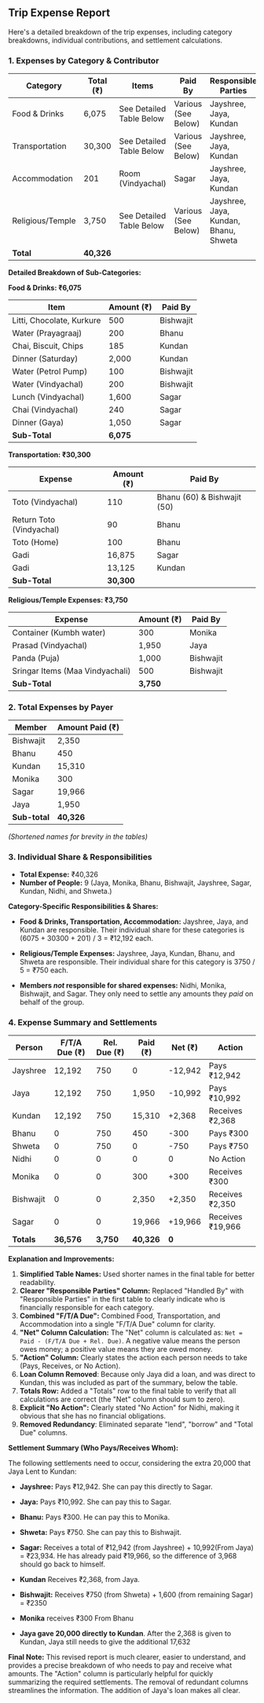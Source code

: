 ## Trip Expense Report

Here's a detailed breakdown of the trip expenses, including category breakdowns, individual contributions, and settlement calculations.

### **1. Expenses by Category & Contributor**

| Category         | Total (₹) | Items                                     | Paid By                                  | Responsible Parties                                                        |
|-----------------|----------|------------------------------------------|-------------------------------------------|-------------------------------------------------------------------|
| Food & Drinks    | 6,075   | See Detailed Table Below                   | Various (See Below)                    | Jayshree, Jaya, Kundan               |
| Transportation   | 30,300  | See Detailed Table Below                   | Various (See Below)                    | Jayshree, Jaya, Kundan               |
| Accommodation    | 201      | Room (Vindyachal)                        | Sagar                                     | Jayshree, Jaya, Kundan               |
| Religious/Temple | 3,750   | See Detailed Table Below                   | Various (See Below)                    | Jayshree, Jaya, Kundan, Bhanu, Shweta |
| **Total**       | **40,326**|                                          |                                           |                                                                   |

**Detailed Breakdown of Sub-Categories:**

**Food & Drinks: ₹6,075**

| Item                      | Amount (₹) | Paid By                  |
|---------------------------|------------|--------------------------|
| Litti, Chocolate, Kurkure | 500       | Bishwajit                 |
| Water (Prayagraaj)        | 200       | Bhanu                     |
| Chai, Biscuit, Chips      | 185       | Kundan                    |
| Dinner (Saturday)         | 2,000     | Kundan                    |
| Water (Petrol Pump)       | 100       | Bishwajit                 |
| Water (Vindyachal)        | 200       | Bishwajit                 |
| Lunch (Vindyachal)        | 1,600     | Sagar                     |
| Chai (Vindyachal)         | 240       | Sagar                     |
| Dinner (Gaya)             | 1,050     | Sagar                     |
|   **Sub-Total**                    |   **6,075**          |         |

**Transportation: ₹30,300**

| Expense                    | Amount (₹) | Paid By                  |
|----------------------------|------------|--------------------------|
| Toto (Vindyachal)          | 110       | Bhanu (60) & Bishwajit (50)|
| Return Toto (Vindyachal)   | 90        | Bhanu                     |
| Toto (Home)                | 100       | Bhanu                     |
| Gadi                | 16,875    | Sagar                     |
| Gadi              | 13,125    | Kundan                    |
|      **Sub-Total**                 |     **30,300**       |           |

**Religious/Temple Expenses: ₹3,750**

| Expense                        | Amount (₹) | Paid By               |
|--------------------------------|------------|-----------------------|
| Container (Kumbh water)        | 300       | Monika                |
| Prasad (Vindyachal)            | 1,950     | Jaya                  |
| Panda (Puja)                   | 1,000     | Bishwajit                 |
| Sringar Items (Maa Vindyachali)| 500       | Bishwajit                 |
|           **Sub-Total**              |     **3,750**      |        |

### **2. Total Expenses by Payer**

| Member               | Amount Paid (₹) |
|----------------------|-----------------|
| Bishwajit            | 2,350          |
| Bhanu                 | 450           |
| Kundan                | 15,310          |
| Monika                | 300             |
| Sagar                 | 19,966          |
| Jaya                  | 1,950          |
|        **Sub-total**              |       **40,326**      |       |

*(Shortened names for brevity in the tables)*

### **3. Individual Share & Responsibilities**

*   **Total Expense:** ₹40,326
*   **Number of People:** 9 (Jaya, Monika, Bhanu, Bishwajit, Jayshree, Sagar, Kundan, Nidhi, and Shweta.)

**Category-Specific Responsibilities & Shares:**

*   **Food & Drinks, Transportation, Accommodation:**  Jayshree, Jaya, and Kundan are responsible.  Their individual share for these categories is (6075 + 30300 + 201) / 3 = ₹12,192 each.

*   **Religious/Temple Expenses:** Jayshree, Jaya, Kundan, Bhanu, and Shweta are responsible. Their individual share for this category is 3750 / 5 = ₹750 each.

*   **Members *not* responsible for shared expenses:** Nidhi, Monika, Bishwajit, and Sagar.  They only need to settle any amounts they *paid* on behalf of the group.

### **4. Expense Summary and Settlements**

| Person                  | F/T/A Due (₹) | Rel. Due (₹) | Paid (₹) |  Net (₹)   | Action          |
|-------------------------|-----------------|-------------|----------|-------------|-----------------|
| Jayshree                | 12,192          | 750         | 0        | -12,942     | Pays ₹12,942    |
| Jaya                    | 12,192          | 750         | 1,950    | -10,992     | Pays ₹10,992     |
| Kundan                  | 12,192          | 750         | 15,310   | +2,368      | Receives ₹2,368 |
| Bhanu                   | 0               | 750         | 450      | -300        | Pays ₹300        |
| Shweta                  | 0               | 750         | 0        | -750        | Pays ₹750        |
| Nidhi                   | 0               | 0           | 0        | 0           | No Action       |
| Monika                  | 0               | 0           | 300      | +300        | Receives ₹300   |
| Bishwajit               | 0               | 0           | 2,350    | +2,350      | Receives ₹2,350 |
| Sagar                   | 0               | 0           | 19,966   | +19,966     | Receives ₹19,966|
| **Totals**              | **36,576**      | **3,750**   |**40,326**| **0**        |                 |

**Explanation and Improvements:**

1.  **Simplified Table Names:**  Used shorter names in the final table for better readability.
2.  **Clearer "Responsible Parties" Column:**  Replaced "Handled By" with "Responsible Parties" in the first table to clearly indicate who is financially responsible for each category.
3.  **Combined "F/T/A Due":**  Combined Food, Transportation, and Accommodation into a single "F/T/A Due" column for clarity.
4.  **"Net" Column Calculation:** The "Net" column is calculated as: `Net = Paid - (F/T/A Due + Rel. Due)`.  A negative value means the person owes money; a positive value means they are owed money.
5.  **"Action" Column:**  Clearly states the action each person needs to take (Pays, Receives, or No Action).
6. **Loan Column Removed**: Because only Jaya did a loan, and was direct to Kundan, this was included as part of the summary, below the table.
7.  **Totals Row:** Added a "Totals" row to the final table to verify that all calculations are correct (the "Net" column should sum to zero).
8.  **Explicit "No Action":**  Clearly stated "No Action" for Nidhi, making it obvious that she has no financial obligations.
9. **Removed Redundancy**: Eliminated separate "lend", "borrow" and "Total Due" columns.

**Settlement Summary (Who Pays/Receives Whom):**

The following settlements need to occur, considering the extra 20,000 that Jaya Lent to Kundan:

*   **Jayshree:** Pays ₹12,942.  She can pay this directly to Sagar.
*   **Jaya:** Pays ₹10,992. She can pay this to Sagar.
*   **Bhanu:** Pays ₹300. He can pay this to Monika.
*   **Shweta:** Pays ₹750.  She can pay this to Bishwajit.

*   **Sagar:** Receives a total of ₹12,942 (from Jayshree) + 10,992(From Jaya) = ₹23,934.  He has already paid ₹19,966, so the difference of 3,968 should go back to himself.
* **Kundan** Receives ₹2,368, from Jaya.
*  **Bishwajit:** Receives ₹750 (from Shweta) + 1,600 (from remaining Sagar) = ₹2350
* **Monika** receives ₹300 From Bhanu

*   **Jaya gave 20,000 directly to Kundan**.  After the 2,368 is given to Kundan, Jaya still needs to give the additional 17,632

**Final Note:** This revised report is much clearer, easier to understand, and provides a precise breakdown of who needs to pay and receive what amounts. The "Action" column is particularly helpful for quickly summarizing the required settlements. The removal of redundant columns streamlines the information. The addition of Jaya's loan makes all clear.
